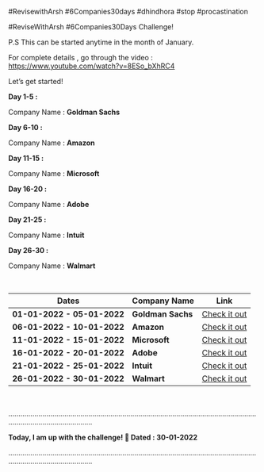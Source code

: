 
#RevisewithArsh #6Companies30days #dhindhora #stop #procastination
 
#ReviseWithArsh #6Companies30Days Challenge!

P.S This can be started anytime in the month of January.

For complete details , go through the video : https://www.youtube.com/watch?v=8ESo_bXhRC4


Let’s get started!


**Day 1-5 :**

Company Name : **Goldman Sachs**

**Day 6-10 :**

Company Name : **Amazon**


**Day 11-15 :**

Company Name : **Microsoft**


**Day 16-20 :**

Company Name : **Adobe**


**Day 21-25 :**

Company Name : **Intuit**


**Day 26-30 :**

Company Name : **Walmart**



<br>
<table>
  <thead>
    <th><b>Dates</th>
    <th><b>Company Name</th>
    <th><b>Link</th>
  </thead>
  <tr>
    <td><b>01-01-2022 - 05-01-2022</td>
    <td><b>Goldman Sachs</td>
    <td><a href="https://github.com/hiteshv01/6Companies30Days/tree/main/Goldman%20Sachs"> Check it out </a></td>
  </tr>
  <tr>
    <td><b>06-01-2022 - 10-01-2022</td>
    <td><b>Amazon</td>
    <td><a href="https://github.com/hiteshv01/6Companies30Days/tree/main/Amazon"> Check it out</a></td>
  </tr>
  <tr>
    <td><b>11-01-2022 - 15-01-2022</td>
    <td><b>Microsoft</td>
    <td><a href="https://github.com/hiteshv01/6Companies30Days/tree/main/Microsoft"> Check it out</a></td>
  </tr>
  <tr>
    <td><b>16-01-2022 - 20-01-2022</td>
    <td><b>Adobe</td>
    <td><a href="https://github.com/hiteshv01/6Companies30Days/tree/main/Adobe"> Check it out</a></td>
  </tr>
  <tr>
    <td><b>21-01-2022 - 25-01-2022</td>
    <td><b>Intuit</td>
    <td><a href="https://github.com/hiteshv01/6Companies30Days/tree/main/Intuit"> Check it out</a></td>
  </tr>
  <tr>
    <td><b>26-01-2022 - 30-01-2022</td>
    <td><b>Walmart</td>
    <td><a href="https://github.com/hiteshv01/6Companies30Days/tree/main/Walmart"> Check it out</a></td>
  </tr>
</table>

<br>


......................................................................................................................................................................


**Today, I am up with the challenge! 🚀 Dated : 30-01-2022**


......................................................................................................................................................................
